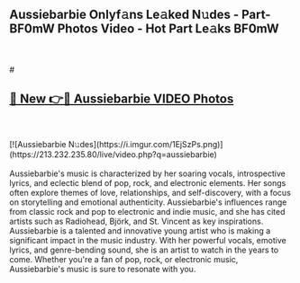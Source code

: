 ## Aussiebarbie Onlyf𝚊ns Le𝚊ked N𝚞des - Part-BF0mW Photos Video - Hot Part Le𝚊ks BF0mW
<br>
<br>
# <h2><a href="https://213.232.235.80/live/video.php?q=aussiebarbie">🔗 New 👉🔴 Aussiebarbie VIDEO Photos</a></h2>
<br>
<br>
[![Aussiebarbie N𝚞des](https://i.imgur.com/1EjSzPs.png)](https://213.232.235.80/live/video.php?q=aussiebarbie)
<br>
<br>
Aussiebarbie's music is characterized by her soaring vocals, introspective lyrics, and eclectic blend of pop, rock, and electronic elements. Her songs often explore themes of love, relationships, and self-discovery, with a focus on storytelling and emotional authenticity. Aussiebarbie's influences range from classic rock and pop to electronic and indie music, and she has cited artists such as Radiohead, Björk, and St. Vincent as key inspirations. Aussiebarbie is a talented and innovative young artist who is making a significant impact in the music industry. With her powerful vocals, emotive lyrics, and genre-bending sound, she is an artist to watch in the years to come. Whether you're a fan of pop, rock, or electronic music, Aussiebarbie's music is sure to resonate with you.
<br>
<br>
